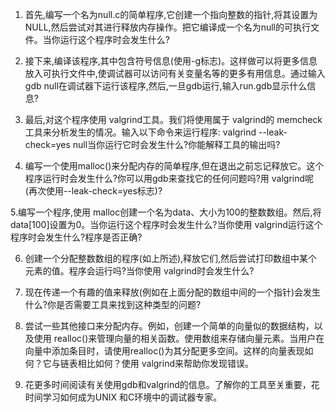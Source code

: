 1. 首先,编写一个名为null.c的简单程序,它创建一个指向整数的指针,将其设置为NULL,然后尝试对其进行释放内存操作。把它编译成一个名为null的可执行文件。当你运行这个程序时会发生什么?

2. 接下来,编译该程序,其中包含符号信息(使用-g标志)。这样做可以将更多信息放入可执行文件中,使调试器可以访问有关变量名等的更多有用信息。通过输入 gdb null在调试器下运行该程序,然后,一旦gdb运行,输入run.gdb显示什么信息?

3. 最后,对这个程序使用 valgrind工具。我们将使用属于 valgrind的 memcheck工具来分析发生的情况。输入以下命令来运行程序: valgrind --leak-check=yes null当你运行它时会发生什么?你能解释工具的输出吗?

4. 编写一个使用malloc()来分配内存的简单程序,但在退出之前忘记释放它。这个程序运行时会发生什么?你可以用gdb来查找它的任何问题吗?用 valgrind呢(再次使用--leak-check=yes标志)?

5.编写一个程序,使用 malloc创建一个名为data、大小为100的整数数组。然后,将data[100]设置为0。当你运行这个程序时会发生什么?当你使用 valgrind运行这个程序时会发生什么?程序是否正确?

6. 创建一个分配整数数组的程序(如上所述),释放它们,然后尝试打印数组中某个元素的值。程序会运行吗?当你使用 valgrind时会发生什么?

7. 现在传递一个有趣的值来释放(例如在上面分配的数组中间的一个指针)会发生什么?你是否需要工具来找到这种类型的问题?

8. 尝试一些其他接口来分配内存。例如，创建一个简单的向量似的数据结构，以及使用 realloc()来管理向量的相关函数。使用数组来存储向量元素。当用户在向量中添加条目时，请使用realloc()为其分配更多空间。这样的向量表现如何？它与链表相比如何？使用 valgrind来帮助你发现错误。

9. 花更多时间阅读有关使用gdb和valgrind的信息。了解你的工具至关重要，花时间学习如何成为UNIX 和C环境中的调试器专家。